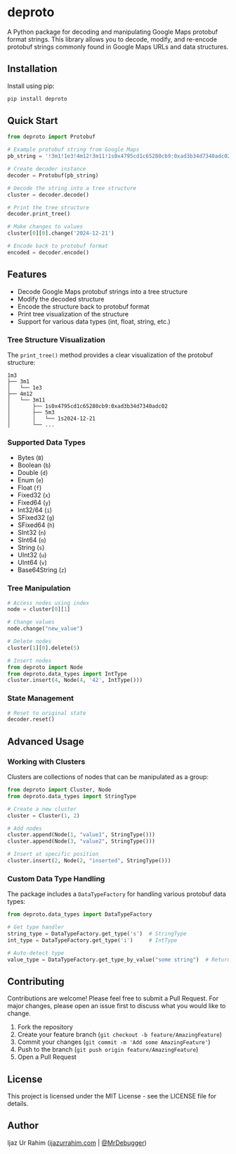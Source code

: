 # deproto

A Python package for decoding and manipulating Google Maps protobuf format strings. This library allows you to decode, modify, and re-encode protobuf strings commonly found in Google Maps URLs and data structures.

## Installation

Install using pip:

```bash
pip install deproto
```

## Quick Start

```python
from deproto import Protobuf

# Example protobuf string from Google Maps
pb_string = '!3m1!1e3!4m12!3m11!1s0x4795cd1c65280cb9:0xad3b34d7340adc02!5m3!1s2024-12-21!4m1!1i2!8m2!3d49.167174!4d7.22149!9m1!1b1'

# Create decoder instance
decoder = Protobuf(pb_string)

# Decode the string into a tree structure
cluster = decoder.decode()

# Print the tree structure
decoder.print_tree()

# Make changes to values
cluster[0][0].change('2024-12-21')

# Encode back to protobuf format
encoded = decoder.encode()
```

## Features

- Decode Google Maps protobuf strings into a tree structure
- Modify the decoded structure
- Encode the structure back to protobuf format
- Print tree visualization of the structure
- Support for various data types (int, float, string, etc.)

### Tree Structure Visualization

The `print_tree()` method provides a clear visualization of the protobuf structure:

```
1m3
├── 3m1
│   └── 1e3
├── 4m12
│   └── 3m11
│       ├── 1s0x4795cd1c65280cb9:0xad3b34d7340adc02
│       ├── 5m3
│       │   └── 1s2024-12-21
│       └── ...
```

### Supported Data Types

- Bytes (`B`)
- Boolean (`b`)
- Double (`d`)
- Enum (`e`)
- Float (`f`)
- Fixed32 (`x`)
- Fixed64 (`y`)
- Int32/64 (`i`)
- SFixed32 (`g`)
- SFixed64 (`h`)
- SInt32 (`n`)
- SInt64 (`o`)
- String (`s`)
- UInt32 (`u`)
- UInt64 (`v`)
- Base64String (`z`)

### Tree Manipulation

```python
# Access nodes using index
node = cluster[0][1]

# Change values
node.change("new_value")

# Delete nodes
cluster[1][0].delete(5)

# Insert nodes
from deproto import Node
from deproto.data_types import IntType
cluster.insert(4, Node(4, '42', IntType()))
```

### State Management

```python
# Reset to original state
decoder.reset()
```

## Advanced Usage

### Working with Clusters

Clusters are collections of nodes that can be manipulated as a group:

```python
from deproto import Cluster, Node
from deproto.data_types import StringType

# Create a new cluster
cluster = Cluster(1, 2)

# Add nodes
cluster.append(Node(1, "value1", StringType()))
cluster.append(Node(3, "value2", StringType()))

# Insert at specific position
cluster.insert(2, Node(2, "inserted", StringType()))
```

### Custom Data Type Handling

The package includes a `DataTypeFactory` for handling various protobuf data types:

```python
from deproto.data_types import DataTypeFactory

# Get type handler
string_type = DataTypeFactory.get_type('s')  # StringType
int_type = DataTypeFactory.get_type('i')     # IntType

# Auto-detect type
value_type = DataTypeFactory.get_type_by_value("some string")  # Returns StringType
```

## Contributing

Contributions are welcome! Please feel free to submit a Pull Request. For major changes, please open an issue first to discuss what you would like to change.

1. Fork the repository
2. Create your feature branch (`git checkout -b feature/AmazingFeature`)
3. Commit your changes (`git commit -m 'Add some AmazingFeature'`)
4. Push to the branch (`git push origin feature/AmazingFeature`)
5. Open a Pull Request

## License

This project is licensed under the MIT License - see the LICENSE file for details.

## Author

Ijaz Ur Rahim ([ijazurrahim.com](https://ijazurrahim.com) | [@MrDebugger](https://github.com/MrDebugger))
